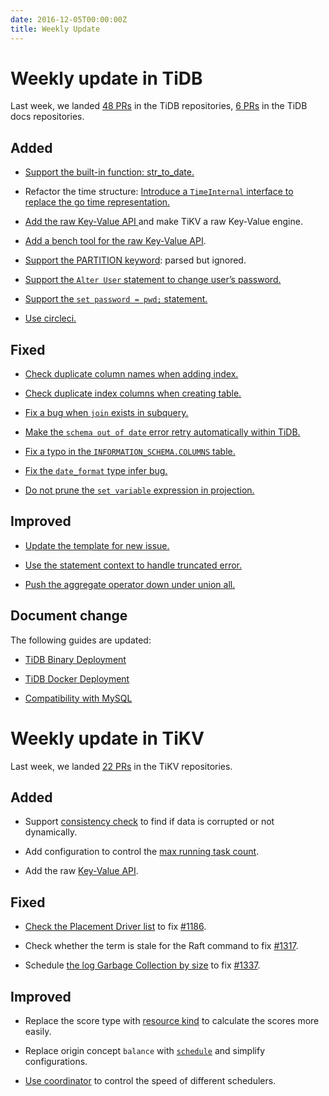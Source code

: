 ```yaml
---
date: 2016-12-05T00:00:00Z
title: Weekly Update
---
```


# Weekly update in TiDB

Last week, we landed [48 PRs](https://github.com/pingcap/tidb/pulls?utf8=%E2%9C%93&q=is%3Apr%20is%3Amerged%20merged%3A2016-11-28..2016-12-04) in the TiDB repositories, [6 PRs](https://github.com/pingcap/docs/pulls?utf8=%E2%9C%93&q=is%3Apr%20is%3Amerged%20merged%3A2016-11-28..2016-12-04%20) in the TiDB docs repositories.

## Added

+ [Support the built-in function: str\_to\_date. ](https://github.com/pingcap/tidb/pull/2078) 

+ Refactor the time structure: [Introduce a `TimeInternal` interface to replace the go time representation.](https://github.com/pingcap/tidb/pull/2098)

+ [Add the raw Key-Value API ](https://github.com/pingcap/tidb/pull/2101) and make TiKV a raw Key-Value engine. 

+ [Add a bench tool for the raw Key-Value ](https://github.com/pingcap/tidb/pull/2109)[API](https://github.com/pingcap/tidb/pull/2101).

+ [Support the PARTITION keyword](https://github.com/pingcap/tidb/pull/2115): parsed but ignored.

+ [Support the `Alter User` statement to change user’s password.](https://github.com/pingcap/tidb/pull/2144)

+ [Support the `set password = pwd;` statement.](https://github.com/pingcap/tidb/pull/2155)

+ [Use circleci.](https://github.com/pingcap/tidb/pull/2154)

## Fixed

+ [Check duplicate column names when adding index.](https://github.com/pingcap/tidb/pull/2103)

+ [Check duplicate index columns when creating table.](https://github.com/pingcap/tidb/pull/2123)

+ [Fix a bug when `join` exists in subquery.](https://github.com/pingcap/tidb/pull/2106)

+ [Make the `schema out of date` error retry automatically within TiDB.](https://github.com/pingcap/tidb/pull/2110)

+ [Fix a typo in the `INFORMATION_SCHEMA.COLUMNS` table.](https://github.com/pingcap/tidb/pull/2126)

+ [Fix the `date_format` type infer bug.](https://github.com/pingcap/tidb/pull/2152)

+ [Do not prune the `set variable` expression in projection.](https://github.com/pingcap/tidb/pull/2160)

## Improved

+ [Update the template for new issue.](https://github.com/pingcap/tidb/pull/2131)

+ [Use the statement context to handle truncated error.](https://github.com/pingcap/tidb/pull/2147)

+ [Push the aggregate operator down under union all.](https://github.com/pingcap/tidb/pull/2150) 

## Document change

The following guides are updated:

* [TiDB Binary Deployment](https://github.com/pingcap/docs/blob/master/op-guide/binary-deployment.md)

* [TiDB Docker Deployment](https://github.com/pingcap/docs/blob/master/op-guide/docker-deployment.md)

* [Compatibility with MySQL](https://github.com/pingcap/docs/blob/master/op-guide/mysql-compatibility.md)

# Weekly update in TiKV

Last week, we landed [22 PRs](https://github.com/search?utf8=%E2%9C%93&q=repo%3Apingcap%2Ftikv+repo%3Apingcap%2Fpd+is%3Apr+is%3Amerged+merged%3A2016-11-27..2016-12-03&type=Issues&ref=searchresults) in the TiKV repositories.

## Added

+ Support [consistency check](https://github.com/pingcap/tikv/pull/1344) to find if data is corrupted or not dynamically. 

+ Add configuration to control the [max running task count](https://github.com/pingcap/tikv/pull/1361). 

+ Add the raw [Key-Value API](https://github.com/pingcap/tikv/pull/1364).

## Fixed

+ [Check the Placement Driver list](https://github.com/pingcap/tikv/pull/1201) to fix [#1186](https://github.com/pingcap/tikv/issues/1186).

+ Check whether the term is stale for the Raft command to fix [#1317](https://github.com/pingcap/tikv/issues/1317).

+ Schedule [the log Garbage Collection by size](https://github.com/pingcap/tikv/pull/1362) to fix [#1337](https://github.com/pingcap/tikv/issues/1337).

## Improved

+ Replace the score type with [resource kind](https://github.com/pingcap/pd/pull/393) to calculate the scores more easily. 

+ Replace origin concept `balance` with [`schedule`](https://github.com/pingcap/tikv/pull/1344) and simplify configurations.  

+ [Use coordinator](https://github.com/pingcap/pd/pull/398) to control the speed of different schedulers.

